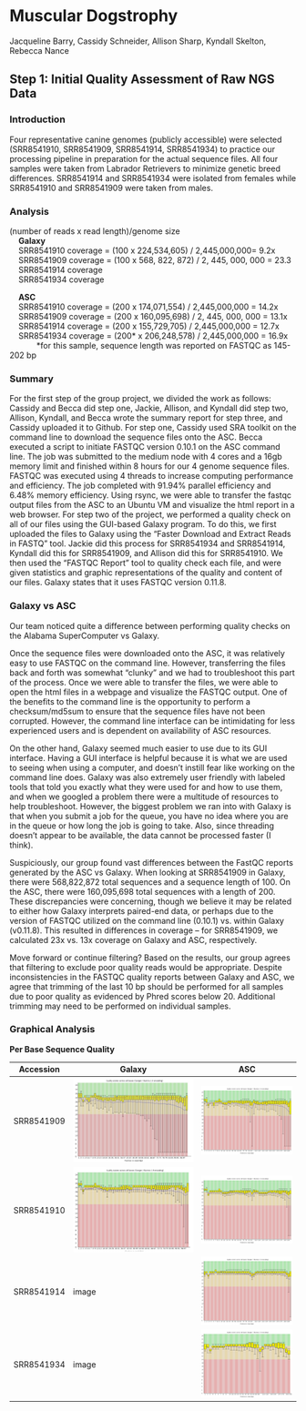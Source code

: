 # Muscular Dogstrophy 
Jacqueline Barry, Cassidy Schneider, Allison Sharp, Kyndall Skelton, Rebecca Nance

## Step 1: Initial Quality Assessment of Raw NGS Data

### Introduction
Four representative canine genomes (publicly accessible) were selected (SRR8541910, SRR8541909, SRR8541914, SRR8541934) to practice our processing pipeline in preparation for the actual sequence files. All four samples were taken from Labrador Retrievers to minimize genetic breed differences. SRR8541914 and SRR8541934 were isolated from females while SRR8541910 and SRR8541909 were taken from males.   


### Analysis 
(number of reads x read length)/genome size  
    __Galaxy__  
    SRR8541910 coverage = (100 x 224,534,605) / 2,445,000,000= 9.2x  
    SRR8541909 coverage = (100 x 568, 822, 872) / 2, 445, 000, 000 = 23.3  
    SRR8541914 coverage  
    SRR8541934 coverage  

    __ASC__  
    SRR8541910 coverage = (200 x 174,071,554) / 2,445,000,000 = 14.2x  
    SRR8541909 coverage = (200 x 160,095,698) / 2, 445, 000, 000 = 13.1x  
    SRR8541914 coverage = (200 x 155,729,705) / 2,445,000,000 = 12.7x  
    SRR8541934 coverage = (200* x 206,248,578) / 2,445,000,000 = 16.9x  
            *for this sample, sequence length was reported on FASTQC as 145-202 bp  


### Summary
For the first step of the group project, we divided the work as follows: Cassidy and Becca did step one, Jackie, Allison, and Kyndall did step two, Allison, Kyndall, and Becca wrote the summary report for step three, and Cassidy uploaded it to Github. 
For step one, Cassidy used SRA toolkit on the command line to download the sequence files onto the ASC. Becca executed a script to initiate FASTQC version 0.10.1 on the ASC command line. The job was submitted to the medium node with 4 cores and a 16gb memory limit and finished within 8 hours for our 4 genome sequence files. FASTQC was executed using 4 threads to increase computing performance and efficiency. The job completed with 91.94% parallel efficiency and 6.48% memory efficiency. Using rsync, we were able to transfer the fastqc output files from the ASC to an Ubuntu VM and visualize the html report in a web browser. 
For step two of the project, we performed a quality check on all of our files using the GUI-based Galaxy program. To do this, we first uploaded the files to Galaxy using the “Faster Download and Extract Reads in FASTQ” tool. Jackie did this process for SRR8541934 and SRR8541914, Kyndall did this for SRR8541909, and Allison did this for SRR8541910. We then used the “FASTQC Report” tool to quality check each file, and were given statistics and graphic representations of the quality and content of our files. Galaxy states that it uses FASTQC version 0.11.8. 


### Galaxy vs ASC 
Our team noticed quite a difference between performing quality checks on the Alabama SuperComputer vs Galaxy. 

Once the sequence files were downloaded onto the ASC, it was relatively easy to use FASTQC on the command line. However, transferring the files back and forth was somewhat “clunky” and we had to troubleshoot this part of the process. Once we were able to transfer the files, we were able to open the html files in a webpage and visualize the FASTQC output. One of the benefits to the command line is the opportunity to perform a checksum/md5sum to ensure that the sequence files have not been corrupted. However, the command line interface can be intimidating for less experienced users and is dependent on availability of ASC resources. 

On the other hand, Galaxy seemed much easier to use due to its GUI interface. Having a GUI interface is helpful because it is what we are used to seeing when using a computer, and doesn’t instill fear like working on the command line does. Galaxy was also extremely user friendly with labeled tools that told you exactly what they were used for and how to use them, and when we googled a problem there were a multitude of resources to help troubleshoot. However, the biggest problem we ran into with Galaxy is that when you submit a job for the queue, you have no idea where you are in the queue or how long the job is going to take. Also, since threading doesn’t appear to be available, the data cannot be processed faster (I think). 

Suspiciously, our group found vast differences between the FastQC reports generated by the ASC vs Galaxy. When looking at SRR8541909 in Galaxy, there were 568,822,872 total sequences and a sequence length of 100. On the ASC, there were 160,095,698 total sequences with a length of 200. These discrepancies were concerning, though we believe it may be related to either how Galaxy interprets paired-end data, or perhaps due to the version of FASTQC utilized on the command line (0.10.1)  vs. within Galaxy (v0.11.8). This resulted in differences in coverage – for SRR8541909, we calculated 23x vs. 13x coverage on Galaxy and ASC, respectively. 


Move forward or continue filtering? 
Based on the results, our group agrees that filtering to exclude poor quality reads would be appropriate. Despite inconsistencies in the FASTQC quality reports between Galaxy and ASC, we agree that trimming of the last 10 bp should be performed for all samples due to poor quality as evidenced by Phred scores below 20. Additional trimming may need to be performed on individual samples. 


### Graphical Analysis
__Per Base Sequence Quality__

| Accession | Galaxy | ASC |
| - | - | - |
| SRR8541909 | ![per_base_quality_SRR8541909_Galaxy](https://github.com/AUBioInformatics22/MuscularDogstrophy/blob/main/images/per_base_quality_SRR8541909_Galaxy.png) | ![per_base_quality_SRR8541909_ASC](https://github.com/AUBioInformatics22/MuscularDogstrophy/blob/main/images/per_base_quality_SRR8541909_ASC.png) |
| SRR8541910 | ![per_base_quality_SRR8541910_Galaxy](https://github.com/AUBioInformatics22/MuscularDogstrophy/blob/main/images/per_base_quality_SRR8541910_Galaxy.png) | ![per_base_quality_SRR8541910_ASC](https://github.com/AUBioInformatics22/MuscularDogstrophy/blob/main/images/per_base_quality_SRR8541910_ASC.png) |
| SRR8541914 | image | ![per_base_quality_SRR8541914_ASC](https://github.com/AUBioInformatics22/MuscularDogstrophy/blob/main/images/per_base_quality_SRR8541914_ASC.png) |
| SRR8541934 | image | ![per_base_quality_SRR8541934_ASC](https://github.com/AUBioInformatics22/MuscularDogstrophy/blob/main/images/per_base_quality_SRR8541934_ASC.png) |
